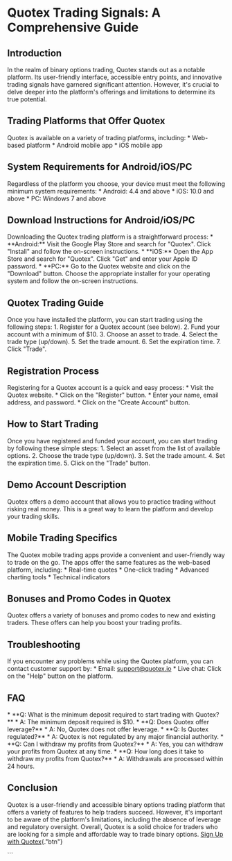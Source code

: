 # Quotex Trading Signals: A Comprehensive Guide

## Introduction

In the realm of binary options trading, Quotex stands out as a notable
platform. Its user-friendly interface, accessible entry points, and
innovative trading signals have garnered significant attention. However,
it\'s crucial to delve deeper into the platform\'s offerings and
limitations to determine its true potential.

## Trading Platforms that Offer Quotex

Quotex is available on a variety of trading platforms, including: \*
Web-based platform \* Android mobile app \* iOS mobile app

## System Requirements for Android/iOS/PC

Regardless of the platform you choose, your device must meet the
following minimum system requirements: \* Android: 4.4 and above \* iOS:
10.0 and above \* PC: Windows 7 and above

## Download Instructions for Android/iOS/PC

Downloading the Quotex trading platform is a straightforward process: \*
\*\*Android:\*\* Visit the Google Play Store and search for
"Quotex". Click "Install" and follow the on-screen
instructions. \* \*\*iOS:\*\* Open the App Store and search for
"Quotex". Click "Get" and enter your Apple ID password. \*
\*\*PC:\*\* Go to the Quotex website and click on the "Download"
button. Choose the appropriate installer for your operating system and
follow the on-screen instructions.

## Quotex Trading Guide

Once you have installed the platform, you can start trading using the
following steps: 1. Register for a Quotex account (see below). 2. Fund
your account with a minimum of \$10. 3. Choose an asset to trade. 4.
Select the trade type (up/down). 5. Set the trade amount. 6. Set the
expiration time. 7. Click "Trade".

## Registration Process

Registering for a Quotex account is a quick and easy process: \* Visit
the Quotex website. \* Click on the "Register" button. \* Enter
your name, email address, and password. \* Click on the "Create
Account" button.

## How to Start Trading

Once you have registered and funded your account, you can start trading
by following these simple steps: 1. Select an asset from the list of
available options. 2. Choose the trade type (up/down). 3. Set the trade
amount. 4. Set the expiration time. 5. Click on the "Trade"
button.

## Demo Account Description

Quotex offers a demo account that allows you to practice trading without
risking real money. This is a great way to learn the platform and
develop your trading skills.

## Mobile Trading Specifics

The Quotex mobile trading apps provide a convenient and user-friendly
way to trade on the go. The apps offer the same features as the
web-based platform, including: \* Real-time quotes \* One-click trading
\* Advanced charting tools \* Technical indicators

## Bonuses and Promo Codes in Quotex

Quotex offers a variety of bonuses and promo codes to new and existing
traders. These offers can help you boost your trading profits.

## Troubleshooting

If you encounter any problems while using the Quotex platform, you can
contact customer support by: \* Email: support@quotex.io \* Live chat:
Click on the "Help" button on the platform.

## FAQ

\* \*\*Q: What is the minimum deposit required to start trading with
Quotex?\*\* \* A: The minimum deposit required is \$10. \* \*\*Q: Does
Quotex offer leverage?\*\* \* A: No, Quotex does not offer leverage. \*
\*\*Q: Is Quotex regulated?\*\* \* A: Quotex is not regulated by any
major financial authority. \* \*\*Q: Can I withdraw my profits from
Quotex?\*\* \* A: Yes, you can withdraw your profits from Quotex at any
time. \* \*\*Q: How long does it take to withdraw my profits from
Quotex?\*\* \* A: Withdrawals are processed within 24 hours.

## Conclusion

Quotex is a user-friendly and accessible binary options trading platform
that offers a variety of features to help traders succeed. However,
it\'s important to be aware of the platform\'s limitations, including
the absence of leverage and regulatory oversight. Overall, Quotex is a
solid choice for traders who are looking for a simple and affordable way
to trade binary options. [Sign Up with
Quotex](\%22https://traff.sbs/brokerqxsignup\%22){."btn"}

\`\`\`

